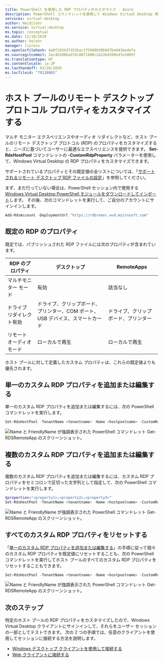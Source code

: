 ```yaml
---
title: PowerShell を使用した RDP プロパティのカスタマイズ - Azure
description: PowerShell コマンドレットを使用して Windows Virtual Desktop 用の RDP プロパティをカスタマイズする方法。
services: virtual-desktop
author: Heidilohr
ms.service: virtual-desktop
ms.topic: conceptual
ms.date: 12/18/2019
ms.author: helohr
manager: lizross
ms.openlocfilehash: 4a0f193437353bac1f5998b50b9d7b4d43bedefa
ms.sourcegitcommit: 2ec4b3d0bad7dc0071400c2a2264399e4fe34897
ms.translationtype: HT
ms.contentlocale: ja-JP
ms.lasthandoff: 03/28/2020
ms.locfileid: "79128065"
---
```

# <a name="customize-remote-desktop-protocol-properties-for-a-host-pool"></a>ホスト プールのリモート デスクトップ プロトコル プロパティをカスタマイズする

マルチ モニター エクスペリエンスやオーディオ リダイレクトなど、ホスト プールのリモート デスクトップ プロトコル (RDP) のプロパティをカスタマイズすると、ニーズに基づいてユーザーに最適なエクスペリエンスを提供できます。 **Set-RdsHostPool** コマンドレットの **-CustomRdpProperty** パラメーターを使用して、Windows Virtual Desktop の RDP プロパティをカスタマイズできます。

サポートされているプロパティとその既定値の全リストについては、「[サポートされるリモート デスクトップ RDP ファイルの設定](https://docs.microsoft.com/windows-server/remote/remote-desktop-services/clients/rdp-files?context=/azure/virtual-desktop/context/context)」を参照してください。

まず、まだ行っていない場合は、PowerShell セッション内で使用する [Windows Virtual Desktop PowerShell モジュールをダウンロードしてインポート](/powershell/windows-virtual-desktop/overview/)します。 その後、次のコマンドレットを実行して、ご自分のアカウントにサインインします。

```powershell
Add-RdsAccount -DeploymentUrl "https://rdbroker.wvd.microsoft.com"
```

## <a name="default-rdp-properties"></a>既定の RDP のプロパティ

既定では、パブリッシュされた RDP ファイルには次のプロパティが含まれています。

|RDP のプロパティ | デスクトップ | RemoteApps |
|---|---| --- |
| マルチモニター モード | 有効 | 該当なし |
| ドライブ リダイレクト有効 | ドライブ、クリップボード、プリンター、COM ポート、USB デバイス、スマートカード| ドライブ、クリップボード、プリンター |
| リモート オーディオ モード | ローカルで再生 | ローカルで再生 |

ホスト プールに対して定義したカスタム プロパティは、これらの既定値よりも優先されます。

## <a name="add-or-edit-a-single-custom-rdp-property"></a>単一のカスタム RDP プロパティを追加または編集する

単一のカスタム RDP プロパティを追加または編集するには、次の PowerShell コマンドレットを実行します。

```powershell
Set-RdsHostPool -TenantName <tenantname> -Name <hostpoolname> -CustomRdpProperty "<property>"
```

![Name と FriendlyName が強調表示された PowerShell コマンドレット Get-RDSRemoteApp のスクリーンショット。](media/singlecustomrdpproperty.png)

## <a name="add-or-edit-multiple-custom-rdp-properties"></a>複数のカスタム RDP プロパティを追加または編集する

複数のカスタム RDP プロパティを追加または編集するには、カスタム RDP プロパティをセミコロンで区切った文字列として指定して、次の PowerShell コマンドレットを実行します。

```powershell
$properties="<property1>;<property2>;<property3>"
Set-RdsHostPool -TenantName <tenantname> -Name <hostpoolname> -CustomRdpProperty $properties
```

![Name と FriendlyName が強調表示された PowerShell コマンドレット Get-RDSRemoteApp のスクリーンショット。](media/multiplecustomrdpproperty.png)

## <a name="reset-all-custom-rdp-properties"></a>すべてのカスタム RDP プロパティをリセットする

「[単一のカスタム RDP プロパティを追加または編集する](#add-or-edit-a-single-custom-rdp-property)」の手順に従って個々のカスタム RDP プロパティを既定値にリセットすることも、次の PowerShell コマンドレットを実行してホスト プールのすべてのカスタム RDP プロパティをリセットすることもできます。

```powershell
Set-RdsHostPool -TenantName <tenantname> -Name <hostpoolname> -CustomRdpProperty ""
```

![Name と FriendlyName が強調表示された PowerShell コマンドレット Get-RDSRemoteApp のスクリーンショット。](media/resetcustomrdpproperty.png)

## <a name="next-steps"></a>次のステップ

特定のホスト プールの RDP プロパティをカスタマイズしたので、Windows Virtual Desktop クライアントにサインインして、それらをユーザー セッションの一部としてテストできます。 次の 2 つの手順では、任意のクライアントを使用してセッションに接続する方法を説明します。

- [Windows デスクトップ クライアントを使用して接続する](connect-windows-7-and-10.md)
- [Web クライアントに接続する](connect-web.md)
